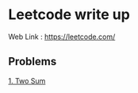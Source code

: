# Leetcode write up
Web Link : https://leetcode.com/

## Problems
[1. Two Sum](Problems/Two-Sum.md)

